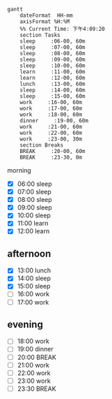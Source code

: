```mermaid
gantt
    dateFormat  HH-mm
    axisFormat %H:%M
    %% Current Time: 下午4:09:20
    section Tasks
    sleep     :06-00, 60m
    sleep     :07-00, 60m
    sleep     :08-00, 60m
    sleep     :09-00, 60m
    sleep     :10-00, 60m
    learn     :11-00, 60m
    learn     :12-00, 60m
    lunch     :13-00, 60m
    sleep     :14-00, 60m
    sleep     :15-00, 60m
    work     :16-00, 60m
    work     :17-00, 60m
    work     :18-00, 60m
    dinner     :19-00, 60m
    work     :21-00, 60m
    work     :22-00, 60m
    work     :23-00, 30m
    section Breaks
    BREAK     :20-00, 60m
    BREAK     :23-30, 0m
```

morning
 
- [x] 06:00 sleep
- [x] 07:00 sleep
- [x] 08:00 sleep
- [x] 09:00 sleep
- [x] 10:00 sleep
- [x] 11:00 learn
- [x] 12:00 learn
      
## afternoon

- [x] 13:00 lunch
- [x] 14:00 sleep
- [x] 15:00 sleep
- [ ] 16:00 work
- [ ] 17:00 work
      
## evening

- [ ] 18:00 work
- [ ] 19:00 dinner
- [ ] 20:00 BREAK
- [ ] 21:00 work
- [ ] 22:00 work
- [ ] 23:00 work
- [ ] 23:30 BREAK